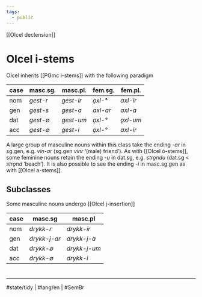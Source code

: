 ```yaml
---
tags:
  - public
---
```

[[OIcel declension]]
# OIcel i-stems

OIcel inherits [[PGmc i-stems]] with the following paradigm

| case | masc.sg.                     | masc.pl.                      | fem.sg.                      | fem.pl.                      |
| ---- | ---------------------------- | ----------------------------- | ---------------------------- | ---------------------------- |
| nom  | <em class="ling">gest-r</em> | <em class="ling">gest-ir</em> | <em class="ling">ǫxl-°</em>  | <em class="ling">axl-ir</em> |
| gen  | <em class="ling">gest-s</em> | <em class="ling">gest-a</em>  | <em class="ling">axl-ar</em> | <em class="ling">axl-a</em>  |
| dat  | <em class="ling">gest-∅</em> | <em class="ling">gest-um</em> | <em class="ling">ǫxl-°</em>  | <em class="ling">ǫxl-um</em> |
| acc  | <em class="ling">gest-∅</em> | <em class="ling">gest-i</em>  | <em class="ling">ǫxl-°</em>  | <em class="ling">axl-ir</em> |

A large group of masculine nouns within this class take the ending <em class="ling">-ar</em> in sg.gen, e.g. <em class="ling">vin-ar</em> (sg.gen <em class="ling">vinr</em> ‘(male) friend’).
As with [[OIcel ō-stems]], some feminine nouns retain the ending <em class="ling">-u</em> in dat.sg,
e.g. <em class="ling">strǫndu</em> (dat.sg < <em class="ling">strǫnd</em> ‘beach’).
It is also possible to see the ending <em class="ling">-i</em> in masc.sg.gen as with [[OIcel a-stems]].

## Subclasses

Some masculine nouns undergo [[OIcel j-insertion]]

| case | masc.sg                          | masc.pl                          |
| ---- | -------------------------------- | -------------------------------- |
| nom  | <em class="ling">drykk-r</em>    | <em class="ling">drykk-ir</em>   |
| gen  | <em class="ling">drykk-j-ar</em> | <em class="ling">drykk-j-a</em>  |
| dat  | <em class="ling">drykk-∅</em>    | <em class="ling">drykk-j-um</em> |
| acc  | <em class="ling">drykk-∅</em>    | <em class="ling">drykk-i</em>    |


#
---
#state/tidy | #lang/en | #SemBr
